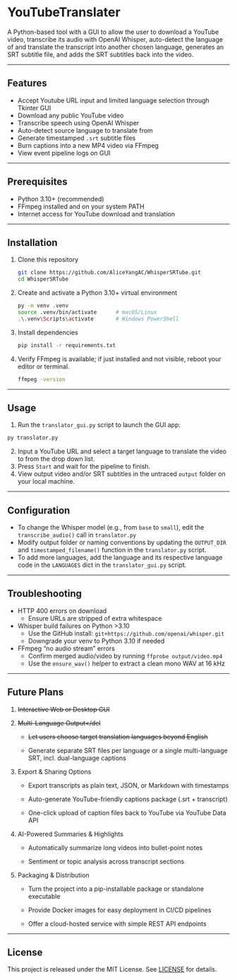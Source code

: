 # YouTubeTranslater

A Python-based tool with a GUI to allow the user to download a YouTube video, transcribe its audio with OpenAI Whisper, auto-detect the language of and translate the transcript into another chosen language, generates an SRT subtitle file, and adds the SRT subtitles back into the video.

---

## Features

- Accept Youtube URL input and limited language selection through Tkinter GUI
- Download any public YouTube video
- Transcribe speech using OpenAI Whisper  
- Auto-detect source language to translate from
- Generate timestamped `.srt` subtitle files  
- Burn captions into a new MP4 video via FFmpeg  
- View event pipeline logs on GUI

---

## Prerequisites

- Python 3.10+ (recommended)  
- FFmpeg installed and on your system PATH 
- Internet access for YouTube download and translation  

---

## Installation

1. Clone this repository  
   ```bash
   git clone https://github.com/AliceYangAC/WhisperSRTube.git
   cd WhisperSRTube
   ```

2. Create and activate a Python 3.10+ virtual environment  
   ```bash
   py -m venv .venv
   source .venv/bin/activate      # macOS/Linux
   .\.venv\Scripts\activate       # Windows PowerShell
   ```

3. Install dependencies  
   ```bash
   pip install -r requirements.txt
   ```

4. Verify FFmpeg is available; if just installed and not visible, reboot your editor or terminal.
   ```bash
   ffmpeg -version
   ```

---

## Usage

1. Run the `translator_gui.py` script to launch the GUI app:

```bash
py translator.py
```

2. Input a YouTube URL and select a target language to translate the video to from the drop down list.
3. Press `Start` and wait for the pipeline to finish.
4. View output video and/or SRT subtitles in the untraced `output` folder on your local machine.

---

## Configuration

- To change the Whisper model (e.g., from `base` to `small`), edit the `transcribe_audio()` call in `translator.py`  
- Modify output folder or naming conventions by updating the `OUTPUT_DIR` and `timestamped_filename()` function in the `translator.py` script.
- To add more languages, add the language and its respective language code in the `LANGUAGES` dict in the `translator_gui.py` script.

---

## Troubleshooting

- HTTP 400 errors on download  
  - Ensure URLs are stripped of extra whitespace  
- Whisper build failures on Python >3.10  
  - Use the GitHub install: `git+https://github.com/openai/whisper.git`  
  - Downgrade your venv to Python 3.10 if needed  
- FFmpeg “no audio stream” errors  
  - Confirm merged audio/video by running `ffprobe output/video.mp4`  
  - Use the `ensure_wav()` helper to extract a clean mono WAV at 16 kHz  

---

## Future Plans

1. <del>Interactive Web or Desktop GUI</del>

2. <del>Multi-Language Output</del

    - <del>Let users choose target translation languages beyond English</del>

    - Generate separate SRT files per language or a single multi-language SRT, incl. dual-language captions

3. Export & Sharing Options

    - Export transcripts as plain text, JSON, or Markdown with timestamps

    - Auto-generate YouTube-friendly captions package (.srt + transcript)

    - One-click upload of caption files back to YouTube via YouTube Data API

4. AI-Powered Summaries & Highlights

    - Automatically summarize long videos into bullet-point notes

    - Sentiment or topic analysis across transcript sections

5. Packaging & Distribution

    - Turn the project into a pip-installable package or standalone executable

    - Provide Docker images for easy deployment in CI/CD pipelines

    - Offer a cloud-hosted service with simple REST API endpoints

---

## License

This project is released under the MIT License. See [LICENSE](LICENSE) for details.